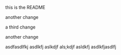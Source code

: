 this is the README

another change

a third change

another change

asdfasdlfkj asdlkfj aslkdjf als;kdjf asldkfj asdlkfjasdlfj